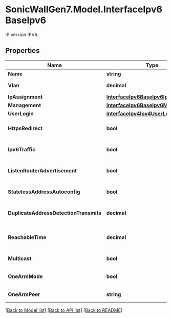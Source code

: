 # SonicWallGen7.Model.InterfaceIpv6BaseIpv6
IP version IPV6.

## Properties

Name | Type | Description | Notes
------------ | ------------- | ------------- | -------------
**Name** | **string** | Interface name. | 
**Vlan** | **decimal** | Interface VLAN ID. | [optional] 
**IpAssignment** | [**InterfaceIpv6BaseIpv6IpAssignment**](InterfaceIpv6BaseIpv6IpAssignment.md) |  | [optional] 
**Management** | [**InterfaceIpv6BaseIpv6Management**](InterfaceIpv6BaseIpv6Management.md) |  | [optional] 
**UserLogin** | [**InterfaceIpv4Ipv4UserLogin**](InterfaceIpv4Ipv4UserLogin.md) |  | [optional] 
**HttpsRedirect** | **bool** | Enable redirection from HTTP to HTTPS. | [optional] 
**Ipv6Traffic** | **bool** | Enable IPv6 traffic on this interface. | [optional] 
**ListenRouterAdvertisement** | **bool** | Enable listening to route advertisement. | [optional] 
**StatelessAddressAutoconfig** | **bool** | Enable stateless address autoconfiguration. | [optional] 
**DuplicateAddressDetectionTransmits** | **decimal** | Set duplicate address detection transmits. | [optional] 
**ReachableTime** | **decimal** | Set neighbor discovery base reachable time in seconds. | [optional] 
**Multicast** | **bool** | Enable IPv6 multicast support. | [optional] 
**OneArmMode** | **bool** | Enable one-arm ipv6 mode on the interface | [optional] 
**OneArmPeer** | **string** | Set interface one-arm-peer. | [optional] 

[[Back to Model list]](../README.md#documentation-for-models) [[Back to API list]](../README.md#documentation-for-api-endpoints) [[Back to README]](../README.md)

